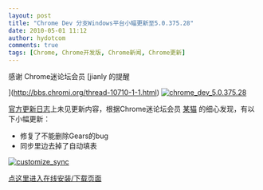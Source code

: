 ```yaml
---
layout: post
title: "Chrome Dev 分支Windows平台小幅更新至5.0.375.28"
date: 2010-05-01 11:12
author: hydotcom
comments: true
tags: [Chrome, Chrome开发版, Chrome新闻, Chrome更新]
---
```

感谢 Chrome迷论坛会员 [jianly 的提醒

](http://bbs.chromi.org/thread-10710-1-1.html)
<a href="http://img.chromi.org/2010/05/chrome_dev_5.0.375.28.png">![](http://img.chromi.org/2010/05/chrome_dev_5.0.375.28.png "chrome_dev_5.0.375.28")</a>

[官方更新日志](http://feedproxy.google.com/~r/GoogleChromeReleases/~3/nO2lvsm4x5I/dev-channel-update_22.html)上未见更新内容，根据Chrome迷论坛会员 [某猫](http://bbs.chromi.org/thread-10710-1-1.html) 的细心发现，有以下小幅更新：


*   修复了不能删除Gears的bug
*   同步里边去掉了自动填表

<a href="http://img.chromi.org/2010/05/customize_sync.png">![](http://img.chromi.org/2010/05/customize_sync.png "customize_sync")</a>

[点这里进入在线安装/下载页面](http://www.chromi.org/chromedownload)


